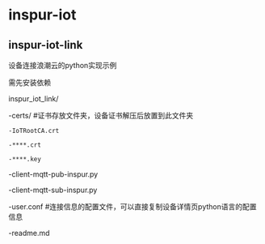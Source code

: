 # inspur-iot

## inspur-iot-link
设备连接浪潮云的python实现示例

需先安装依赖

inspur_iot_link/

-certs/ #证书存放文件夹，设备证书解压后放置到此文件夹

    -IoTRootCA.crt
  
    -****.crt
  
    -****.key
  
-client-mqtt-pub-inspur.py

-client-mqtt-sub-inspur.py

-user.conf #连接信息的配置文件，可以直接复制设备详情页python语言的配置信息

-readme.md
